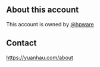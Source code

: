 ## About this account
This account is owned by [@hpware](https://github.com/hpware)

## Contact
https://yuanhau.com/about

